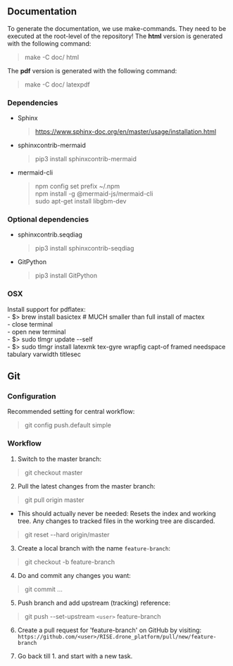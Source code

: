 ## Documentation
To generate the documentation, we use make-commands. They need to be executed at the root-level of the repository!
The **html** version is generated with the following command:

> make -C doc/ html

The **pdf** version is generated with the following command:
> make -C doc/ latexpdf

### Dependencies

* Sphinx
  > https://www.sphinx-doc.org/en/master/usage/installation.html
* sphinxcontrib-mermaid
  > pip3 install sphinxcontrib-mermaid
* mermaid-cli
  > npm config set prefix ~/.npm \
  > npm install -g @mermaid-js/mermaid-cli \
  > sudo apt-get install libgbm-dev

### Optional dependencies

* sphinxcontrib.seqdiag
  > pip3 install sphinxcontrib-seqdiag
* GitPython
  > pip3 install GitPython

### OSX
Install support for pdflatex: \
	- $> brew install basictex # MUCH smaller than full install of mactex \
	- close terminal \
	- open new terminal \
	- $> sudo tlmgr update --self \
	- $> sudo tlmgr install latexmk tex-gyre wrapfig capt-of framed needspace tabulary varwidth titlesec

## Git

### Configuration

Recommended setting for central workflow:

> git config push.default simple

### Workflow

1. Switch to the master branch:

  > git checkout master

2. Pull the latest changes from the master branch:

  > git pull origin master

  - This should actually never be needed: Resets the index and working
    tree. Any changes to tracked files in the working tree are
    discarded.

> git reset --hard origin/master

3. Create a local branch with the name `feature-branch`:

  > git checkout -b feature-branch

4. Do and commit any changes you want:

  > git commit ...

5. Push branch and add upstream (tracking) reference:

  > git push --set-upstream `<user>` feature-branch

6. Create a pull request for 'feature-branch' on GitHub by visiting:
   `https://github.com/<user>/RISE.drone_platform/pull/new/feature-branch`

7. Go back till 1. and start with a new task.

